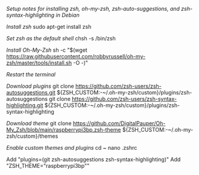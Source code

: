 *Setup notes for installing zsh, oh-my-zsh, zsh-auto-suggestions, and zsh-syntax-highlighting in Debian* 

*Install zsh*
sudo apt-get install zsh

*Set zsh as the default shell*
chsh -s /bin/zsh

*Install Oh-My-Zsh*
sh -c "$(wget https://raw.githubusercontent.com/robbyrussell/oh-my-zsh/master/tools/install.sh -O -)"

*Restart the terminal*

*Download plugins*
git clone https://github.com/zsh-users/zsh-autosuggestions.git ${ZSH_CUSTOM:-~/.oh-my-zsh/custom}/plugins/zsh-autosuggestions
git clone https://github.com/zsh-users/zsh-syntax-highlighting.git ${ZSH_CUSTOM:-~/.oh-my-zsh/custom}/plugins/zsh-syntax-highlighting

*Download theme*
git clone https://github.com/DigitalPauper/Oh-My_Zsh/blob/main/raspberrypi3bp.zsh-theme  ${ZSH_CUSTOM:-~/.oh-my-zsh/custom}/themes


*Enable custom themes and plugins*
cd ~
nano .zshrc

Add "plugins=(git zsh-autosuggestions zsh-syntax-highlighting)"
Add "ZSH_THEME="raspberrypi3bp""